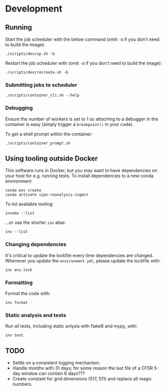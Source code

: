 # Development

## Running

Start the job scheduler with the below command (omit `-b` if you don't need to build the
image):

```
./scripts/dev/up.sh -b
```

Restart the job scheduler with (omit `-b` if you don't need to build the image):

```
./scripts/dev/recreate.sh -b
```


### Submitting jobs to scheduler

```
./scripts/container_cli.sh --help
```


### Debugging

Ensure the number of workers is set to 1 so attaching to a debugger in the container is
easy (simply trigger a `breakpoint()` in your code).

To get a shell prompt within the container:

```
./scripts/container_prompt.sh
```


## Using tooling outside Docker

This software runs in Docker, but you may want to have dependencies on your host for
e.g. running tests. To install dependencies to a new conda environment:

```
conda env create
conda activate sipn-reanalysis-ingest
```

To list available tooling:

```
invoke --list
```

...or use the shorter `inv` alias:

```
inv --list
```


### Changing dependencies

It's critical to update the lockfile every time dependencies are changed. Whenever you
update the `environment.yml`, please update the lockfile with:

```
inv env.lock
```


### Formatting

Format the code with:

```
inv format
```


### Static analysis and tests

Run all tests, including static anlysis with flake8 and mypy, with:

```
inv test
```


## TODO

* Settle on a consistent logging mechanism.
* Handle months with 31 days; for some reason the last file of a CFSR 5-day window can
  contain 6 days???
* Create constant for grid dimensions (517, 511) and replace all magic numbers.
